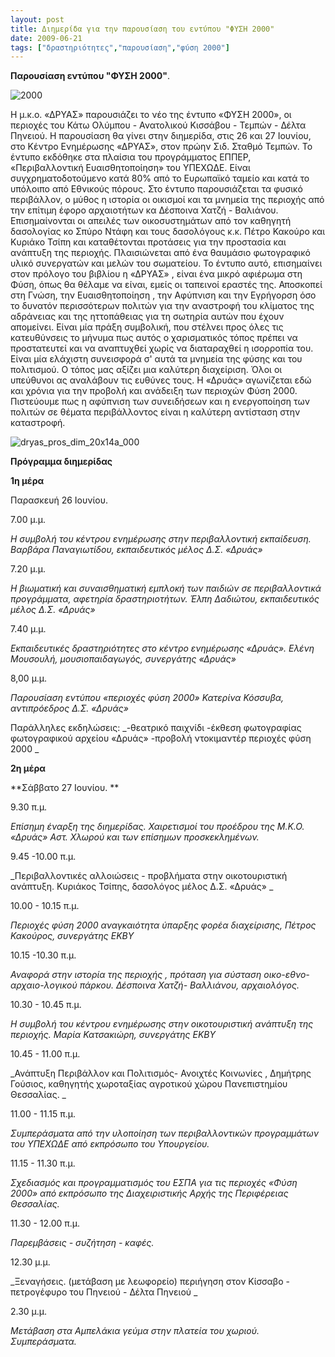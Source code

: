 ```yaml
---
layout: post
title: Διημερίδα για την παρουσίαση του εντύπου "ΦΥΣΗ 2000"
date: 2009-06-21
tags: ["δραστηριότητες","παρουσίαση","φύση 2000"]
---
```


**Παρουσίαση εντύπου "ΦΥΣΗ 2000"**.

![2000](2000.jpg "2000")

Η μ.κ.ο. «ΔΡΥΑΣ» παρουσιάζει το νέο της έντυπο «ΦΥΣΗ 2000», οι περιοχές του Κάτω Ολύμπου - Ανατολικού Κισσάβου - Τεμπών - Δέλτα Πηνειού. Η παρουσίαση θα γίνει στην διημερίδα, στις 26 και 27 Ιουνίου, στο Κέντρο Ενημέρωσης «ΔΡΥΑΣ», στον πρώην Σιδ. Σταθμό Τεμπών.
Το έντυπο εκδόθηκε στα πλαίσια του προγράμματος ΕΠΠΕΡ, «Περιβαλλοντική Ευαισθητοποίηση» του ΥΠΕΧΩΔΕ. Είναι συγχρηματοδοτούμενο κατά 80% από το Ευρωπαϊκό ταμείο και κατά το υπόλοιπο από Εθνικούς πόρους.
Στο έντυπο παρουσιάζεται τα φυσικό περιβάλλον, ο μύθος η ιστορία οι οικισμοί και τα μνημεία της περιοχής από την επίτιμη έφορο αρχαιοτήτων κα Δέσποινα Χατζή - Βαλιάνου. Επισημαίνονται οι απειλές των οικοσυστημάτων από τον καθηγητή δασολογίας κο Σπύρο Ντάφη και τους δασολόγους κ.κ. Πέτρο Κακούρο και Κυριάκο Τσίπη και καταθέτονται προτάσεις για την προστασία και ανάπτυξη της περιοχής.
Πλαισιώνεται από ένα θαυμάσιο φωτογραφικό υλικό συνεργατών και μελών του σωματείου.
Το έντυπο αυτό, επισημαίνει στον πρόλογο του βιβλίου η «ΔΡΥΑΣ» , είναι ένα μικρό αφιέρωμα στη Φύση, όπως θα θέλαμε να είναι, εμείς οι ταπεινοί εραστές της. Αποσκοπεί στη Γνώση, την Ευαισθητοποίηση , την Αφύπνιση και την Εγρήγορση όσο το δυνατόν περισσότερων πολιτών για την αναστροφή του κλίματος της αδράνειας και της ηττοπάθειας για τη σωτηρία αυτών που έχουν απομείνει. Είναι μία πράξη συμβολική, που στέλνει προς όλες τις κατευθύνσεις το μήνυμα πως αυτός ο χαρισματικός τόπος πρέπει να προστατευτεί και να αναπτυχθεί χωρίς να διαταραχθεί η ισορροπία του. Είναι μία ελάχιστη συνεισφορά σ' αυτά τα μνημεία της φύσης και του πολιτισμού.
Ο τόπος μας  αξίζει μια καλύτερη διαχείριση.  Όλοι οι υπεύθυνοι ας αναλάβουν τις ευθύνες τους.
Η «Δρυάς» αγωνίζεται εδώ και χρόνια για την προβολή και ανάδειξη των περιοχών Φύση 2000. Πιστεύουμε πως η αφύπνιση των συνειδήσεων και η ενεργοποίηση των πολιτών σε θέματα περιβάλλοντος είναι η καλύτερη αντίσταση στην καταστροφή. <!--more-->

![dryas_pros_dim_20x14a_000](dryas_pros_dim_20x14a_000.jpg "dryas_pros_dim_20x14a_000")

**Πρόγραμμα διημερίδας**

**1η μέρα**

Παρασκευή 26 Ιουνίου.

7.00 μ.μ.

_Η συμβολή του κέντρου ενημέρωσης στην  περιβαλλοντική εκπαίδευση. Βαρβάρα Παναγιωτίδου, εκπαιδευτικός μέλος Δ.Σ. «Δρυάς»_

7.20 μ.μ.

_Η βιωματική και συναισθηματική εμπλοκή των παιδιών σε περιβαλλοντικά προγράμματα, αφετηρία δραστηριοτήτων. Έλπη Δαδιώτου, εκπαιδευτικός μέλος Δ.Σ. «Δρυάς»_

7.40 μ.μ.

_Εκπαιδευτικές δραστηριότητες στο κέντρο ενημέρωσης «Δρυάς».  Ελένη Μουσουλή, μουσιοπαιδαγωγός, συνεργάτης «Δρυάς»_

8,00 μ.μ.

_Παρουσίαση εντύπου «περιοχές φύση 2000» Κατερίνα Κόσσυβα, αντιπρόεδρος Δ.Σ. «Δρυάς»_

Παράλληλες εκδηλώσεις:
_-θεατρικό παιχνίδι
-έκθεση φωτογραφίας φωτογραφικού αρχείου «Δρυάς»
-προβολή ντοκιμαντέρ περιοχές φύση 2000 _
<p style="margin-bottom: 0pt;">

**2η μέρα**

**Σάββατο 27 Ιουνίου. **

9.30 π.μ.

_Επίσημη έναρξη της διημερίδας.
Χαιρετισμοί του προέδρου της Μ.Κ.Ο. «Δρυάς»   Αστ. Χλωρού και των επίσημων προσκεκλημένων._
<p style="margin-top: 0pt; margin-bottom: 0pt;">9.45 -10.00 π.μ.

_Περιβαλλοντικές αλλοιώσεις - προβλήματα στην οικοτουριστική ανάπτυξη. Κυριάκος Τσίπης, δασολόγος μέλος Δ.Σ. «Δρυάς» _

10.00 - 10.15 π.μ.

_Περιοχές φύση 2000 αναγκαιότητα ύπαρξης φορέα διαχείρισης, Πέτρος Κακούρος, συνεργάτης  ΕΚΒΥ_

10.15 -10.30 π.μ.

_Αναφορά στην ιστορία της περιοχής , πρόταση για σύσταση οικο-εθνο-αρχαιο-λογικού πάρκου. Δέσποινα Χατζή- Βαλλιάνου, αρχαιολόγος._

10.30 - 10.45 π.μ.

_Η συμβολή του κέντρου ενημέρωσης στην οικοτουριστική ανάπτυξη της περιοχής. Μαρία Κατσακιώρη, συνεργάτης  ΕΚΒΥ_

10.45  - 11.00 π.μ.

_Ανάπτυξη Περιβάλλον και Πολιτισμός- Ανοιχτές Κοινωνίες , Δημήτρης Γούσιος, καθηγητής χωροταξίας αγροτικού χώρου Πανεπιστημίου Θεσσαλίας. _

11.00  - 11.15 π.μ.

_Συμπεράσματα  από την υλοποίηση των περιβαλλοντικών προγραμμάτων του ΥΠΕΧΩΔΕ  από εκπρόσωπο του Υπουργείου._

11.15  - 11.30 π.μ.

_Σχεδιασμός και προγραμματισμός του ΕΣΠΑ για τις περιοχές «Φύση 2000» από εκπρόσωπο της Διαχειριστικής Αρχής της Περιφέρειας Θεσσαλίας._

11.30  - 12.00 π.μ.

_Παρεμβάσεις - συζήτηση - καφές._

12.30 μ.μ.

_Ξεναγήσεις. (μετάβαση με λεωφορείο)
περιήγηση στον Κίσσαβο - πετρογέφυρο του Πηνειού - Δέλτα Πηνειού _
<p style="margin-top: 0pt; margin-bottom: 0pt;">2.30 μ.μ.

_Μετάβαση στα Αμπελάκια γεύμα στην πλατεία του χωριού.  Συμπεράσματα._